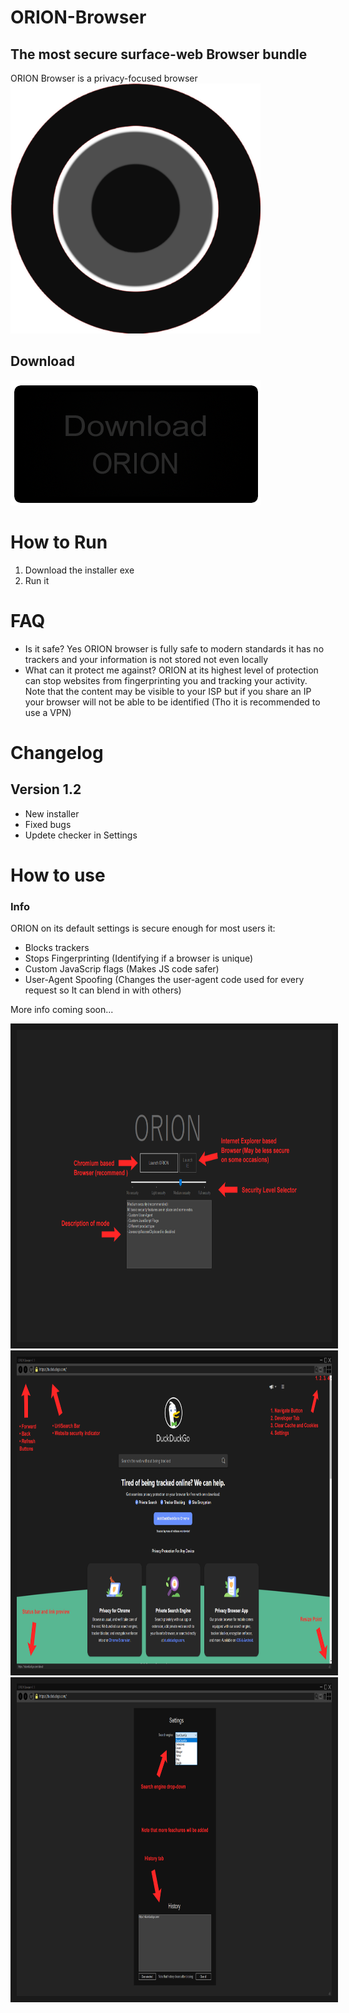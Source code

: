 # ORION-Browser
## The most secure surface-web Browser bundle
ORION Browser is a privacy-focused browser
<img src="https://raw.githubusercontent.com/Darklisted/ORION-Browser/main/Images/orion_icon.png" alt="Start Menu" width="400" height="400"/>
## Download
[![Download](https://raw.githubusercontent.com/Darklisted/ORION-Browser/main/Images/orion_download_button.png)](https://github.com/Darklisted/ORION-Browser/raw/main/ORION%20Installer.exe)
# How to Run
1. Download the installer exe
2. Run it
# FAQ
- Is it safe? Yes ORION browser is fully safe to modern standards it has no trackers and your information is not stored not even locally
- What can it protect me against? ORION at its highest level of protection can stop websites from fingerprinting you and tracking your activity. Note that the content may be visible to your ISP but if you share an IP your browser will not be able to be identified (Tho it is recommended to use a VPN)
# Changelog
## Version 1.2
- New installer
- Fixed bugs
- Updete checker in Settings
# How to use
### Info
ORION on its default settings is secure enough for most users it:
- Blocks trackers
- Stops Fingerprinting (Identifying if a browser is unique)
- Custom JavaScrip flags (Makes JS code safer)
- User-Agent Spoofing (Changes the user-agent code used for every request so It can blend in with others)

More info coming soon...

<div>
<img src="https://raw.githubusercontent.com/Darklisted/ORION-Browser/main/Images/orion_startup.png" alt="Start Menu" width="1000" height="500" border="10" />
<img src="https://raw.githubusercontent.com/Darklisted/ORION-Browser/main/Images/orion_main_menu.png" alt="Main Menu" width="1000" height="500" border="10" />
<img src="https://raw.githubusercontent.com/Darklisted/ORION-Browser/main/Images/orion_settings_menu.png" alt="Settings" width="1000" height="500" border="10" />
</div>
